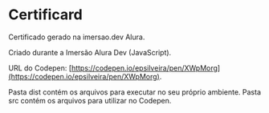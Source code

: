 # Certificard

Certificado gerado na imersao.dev Alura.

Criado durante a Imersão Alura Dev (JavaScript).

URL do Codepen: [https://codepen.io/epsilveira/pen/XWpMorg](https://codepen.io/epsilveira/pen/XWpMorg).

Pasta dist contém os arquivos para executar no seu próprio ambiente.
Pasta src contém os arquivos para utilizar no Codepen.